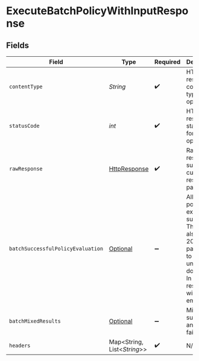 # ExecuteBatchPolicyWithInputResponse


## Fields

| Field                                                                                                                                                     | Type                                                                                                                                                      | Required                                                                                                                                                  | Description                                                                                                                                               |
| --------------------------------------------------------------------------------------------------------------------------------------------------------- | --------------------------------------------------------------------------------------------------------------------------------------------------------- | --------------------------------------------------------------------------------------------------------------------------------------------------------- | --------------------------------------------------------------------------------------------------------------------------------------------------------- |
| `contentType`                                                                                                                                             | *String*                                                                                                                                                  | :heavy_check_mark:                                                                                                                                        | HTTP response content type for this operation                                                                                                             |
| `statusCode`                                                                                                                                              | *int*                                                                                                                                                     | :heavy_check_mark:                                                                                                                                        | HTTP response status code for this operation                                                                                                              |
| `rawResponse`                                                                                                                                             | [HttpResponse<InputStream>](https://docs.oracle.com/en/java/javase/11/docs/api/java.net.http/java/net/http/HttpResponse.html)                             | :heavy_check_mark:                                                                                                                                        | Raw HTTP response; suitable for custom response parsing                                                                                                   |
| `batchSuccessfulPolicyEvaluation`                                                                                                                         | [Optional<BatchSuccessfulPolicyEvaluation>](../../models/shared/BatchSuccessfulPolicyEvaluation.md)                                                       | :heavy_minus_sign:                                                                                                                                        | All batched policy executions succeeded.<br/>The server also returns 200 if the path refers to an undefined document. In this case, responses will be empty.<br/> |
| `batchMixedResults`                                                                                                                                       | [Optional<BatchMixedResults>](../../models/shared/BatchMixedResults.md)                                                                                   | :heavy_minus_sign:                                                                                                                                        | Mixed success and failures.                                                                                                                               |
| `headers`                                                                                                                                                 | Map<String, List<*String*>>                                                                                                                               | :heavy_check_mark:                                                                                                                                        | N/A                                                                                                                                                       |